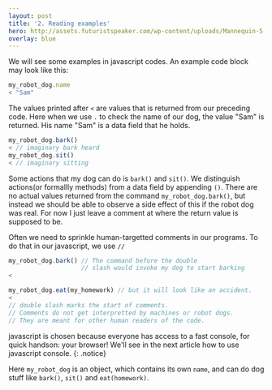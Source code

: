 ```yaml
---
layout: post
title: '2. Reading examples'
hero: http://assets.futuristspeaker.com/wp-content/uploads/Mannequin-5.jpg
overlay: blue
---
```


We will see some examples in javascript codes. An example code block may look like this:

```js
my_robot_dog.name
< "Sam"
```

The values printed after `<` are values that is returned from our preceding code.
Here when we use `.` to check the name of our dog, the value "Sam" is returned.
His name "Sam" is a data field that he holds.

```js
my_robot_dog.bark()
< // imaginary bark heard
my_robot_dog.sit()
< // imaginary sitting
```
Some actions that my dog can do is `bark()` and `sit()`. We distinguish actions(or formallly methods) from
a data field by appending `()`.
There are no actual values returned from the command `my_robot_dog.bark()`, but instead
we should be able to observe a side effect of this if the robot dog was real. For now
I just leave a comment at where the return value is supposed to be.

Often we need to sprinkle human-targetted comments in our programs.
To do that in our javascript, we use `//`

```js
my_robot_dog.bark() // The command before the double
                    // slash would invoke my dog to start barking
<

my_robot_dog.eat(my_homework) // but it will look like an accident.
<
// double slash marks the start of comments.
// Comments do not get interpretted by machines or robot dogs.
// They are meant for other human readers of the code.
```

javascript is chosen because everyone has access to a fast console, for quick handson: your browser!
We'll see in the next article how to use javascript console.
{: .notice}

Here `my_robot_dog` is an object, which contains its own `name`, and can do dog stuff like `bark()`, `sit()` and `eat(homework)`.
